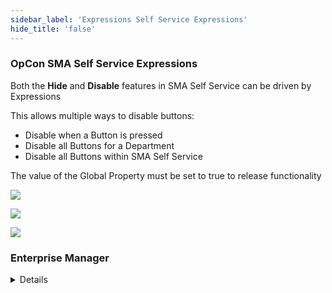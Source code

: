 ```yaml
---
sidebar_label: 'Expressions Self Service Expressions'
hide_title: 'false'
---
```


<head>
  <meta name="robots" content="noindex, nofollow" />
</head>

### OpCon SMA Self Service Expressions

Both the **Hide** and **Disable** features in SMA Self Service can be driven by Expressions

This allows multiple ways to disable buttons:  

* Disable when a Button is pressed  
* Disable all Buttons for a Department  
* Disable all Buttons within SMA Self Service  

The value of the Global Property must be set to true to release functionality

![](../static/imgadvanced/self_service_expressiondisable1.png)

![](../static/imgadvanced/Self_service_button_expressions1.png)
 
![](../static/imgadvanced/self_service_expressiondisable2.png) 

### Enterprise Manager

<details>

Both the **Hide** and **Disable** features in SMA Self Service can be driven by Expressions

This allows multiple ways to disable buttons:  

* Disable when a Button is pressed  
* Disable all Buttons for a Department  
* Disable all Buttons within SMA Self Service  

The value of the Global Property must be set to true to release functionality

![](../static/imgadvanced/HideDisable1.png)
![](../static/imgadvanced/HideDisable2.png)

</details>
